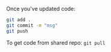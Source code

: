Once you've updated code: 

```bash 
git add .
git commit -m "msg"
git push
```


To get code from shared repo:
`git pull`